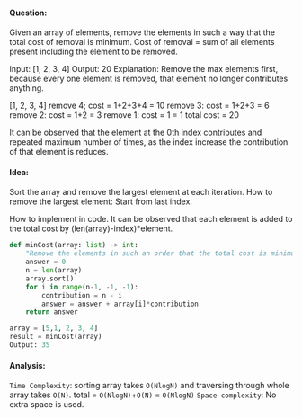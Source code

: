 #### Question:

Given an array of elements, remove the elements in such a way that the total cost of removal is minimum.
Cost of removal = sum of all elements present including the element to be removed.

Input: [1, 2, 3, 4]
Output: 20
Explanation: Remove the max elements first, because every one element is removed, that element no longer contributes anything.

[1, 2, 3, 4]
remove 4; cost = 1+2+3+4 = 10
remove 3: cost = 1+2+3 = 6
remove 2: cost = 1+2 = 3
remove 1: cost = 1 = 1
total cost = 20

It can be observed that the element at the 0th index contributes and repeated maximum number of times, as the index increase the contribution of that element is reduces.

#### Idea:

Sort the array and remove the largest element at each iteration.
How to remove the largest element: Start from last index.

How to implement in code.
It can be observed that each element is added to the total cost by (len(array)-index)\*element.

```py
def minCost(array: list) -> int:
    "Remove the elements in such an order that the total cost is minimum at the end."
    answer = 0
    n = len(array)
    array.sort()
    for i in range(n-1, -1, -1):
        contribution = n - i
        answer = answer + array[i]*contribution
    return answer

array = [5,1, 2, 3, 4]
result = minCost(array)
Output: 35
```

#### Analysis:

`Time Complexity`: sorting array takes `O(NlogN)` and traversing through whole array takes `O(N)`.
total = `O(NlogN)`+`O(N)` = `O(NlogN)`
`Space complexity`: No extra space is used.
